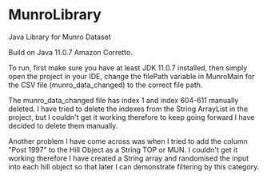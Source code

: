 # MunroLibrary
Java Library for Munro Dataset

Build on Java 11.0.7 Amazon Corretto.

To run, first make sure you have at least JDK 11.0.7 installed, then simply open the project in your IDE, change the filePath variable in MunroMain for the CSV file (munro_data_changed) to the correct file path.

The munro_data_changed file has index 1 and index 604-611 manually deleted.
I have tried to delete the indexes from the String ArrayList in the project, but I couldn't get it working therefore to keep going forward I have decided to delete them manually.

Another problem I have come across was when I tried to add the column "Post 1997" to the Hill Object as a String TOP or MUN. I couldn't get it working therefore I have created a String array and randomised the input into each hill object so that later I can demonstrate filtering by this category.


 